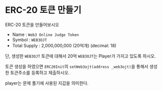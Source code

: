 # ERC-20 토큰 만들기
  
ERC-20 토큰을 만들어보시오
- Name : `Web3 Online Judge Token`
- Symbol : `WEB3OJT`
- Total Supply : 2,000,000,000 (20억개) (decimal: 18)
  
단, 생성한 `WEB3OJT` 토큰에 대해서 20억 `WEB3OJT`는 Player가 가지고 있도록 하시오.  
  
토큰 생성을 하였으면 `ERC20Init`의 `setWeb3ojt(address _web3ojt)`을 통해서 생성한 토큰주소를 등록하고 제출하시오.  
  
player는 문제 풀기에 사용된 지갑을 의미한다.  
  
